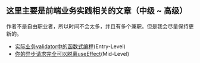 #

## 这里主要是前端业务实践相关的文章（中级 ~ 高级）

作者不是自由职业者，所以时间不会太多，并且有多个兼职。但是我会尽量保持更新的。

- [实际业务validator中的函数式编程](./实际业务validator中的函数式编程.md)(Entry-Level)
- [你的异步请求完全可以脱离useEffect](./你的异步请求完全可以脱离useEffect.md)(Mid-Level)
